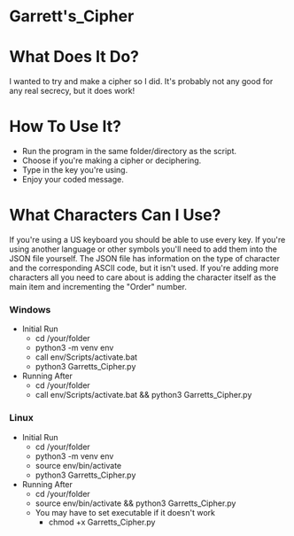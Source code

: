 # Garrett's_Cipher

# What Does It Do?

I wanted to try and make a cipher so I did. It's probably not any good for any real secrecy, but it does work!

# How To Use It?

- Run the program in the same folder/directory as the script.
- Choose if you're making a cipher or deciphering.
- Type in the key you're using.
- Enjoy your coded message.

# What Characters Can I Use?

If you're using a US keyboard you should be able to use every key. If you're using another language or other symbols you'll need to add them into the JSON file yourself.
The JSON file has information on the type of character and the corresponding ASCII code, but it isn't used. If you're adding more characters all you need to care about is
adding the character itself as the main item and incrementing the "Order" number.

### Windows

- Initial Run
  - cd /your/folder
  - python3 -m venv env
  - call env/Scripts/activate.bat
  - python3 Garretts_Cipher.py
- Running After
  - cd /your/folder
  - call env/Scripts/activate.bat && python3 Garretts_Cipher.py

### Linux

- Initial Run
  - cd /your/folder
  - python3 -m venv env
  - source env/bin/activate
  - python3 Garretts_Cipher.py
- Running After
  - cd /your/folder
  - source env/bin/activate && python3 Garretts_Cipher.py
  - You may have to set executable if it doesn't work
    - chmod +x Garretts_Cipher.py
